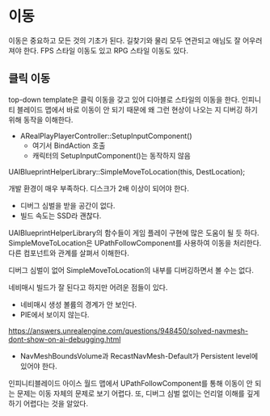 # 이동 

이동은 중요하고 모든 것의 기초가 된다. 길찾기와 물리 모두 연관되고 
애님도 잘 어우러져야 한다. FPS 스타일 이동도 있고 RPG 스타일 이동도 있다. 

## 클릭 이동 

top-down template은 클릭 이동을 갖고 있어 디아블로 스타일의 이동을 한다.
인피니티 블레이드 맵에서 바로 이동이 안 되기 때문에 왜 그런 현상이 나오는 지 
디버깅 하기위해 동작을 이해한다. 

- ARealPlayPlayerController::SetupInputComponent() 
	- 여기서 BindAction 호출 
	- 캐릭터의 SetupInputComponent()는 동작하지 않음

UAIBlueprintHelperLibrary::SimpleMoveToLocation(this, DestLocation);

개발 환경이 매우 부족하다. 디스크가 2배 이상이 되어야 한다.
- 디버그 심벌을 받을 공간이 없다. 
- 빌드 속도는 SSD라 괜찮다. 

UAIBlueprintHelperLibrary의 함수들이 게임 플레이 구현에 많은 도움이 될 듯 하다. 
SimpleMoveToLocation은 UPathFollowComponent를 사용하여 이동을 처리한다. 
다른 컴포넌트와 관계를 살펴서 이해한다. 

디버그 심벌이 없어 SimpleMoveToLocation의 내부를 디버깅하면서 볼 수는 없다. 

네비매시 빌드가 잘 된다고 하지만 어려운 점들이 있다. 

- 네비매시 생성 볼륨의 경계가 안 보인다.
- PIE에서 보이지 않는다.

https://answers.unrealengine.com/questions/948450/solved-navmesh-dont-show-on-ai-debugging.html

- NavMeshBoundsVolume과 RecastNavMesh-Default가 Persistent level에 있어야 한다. 

인피니티블레이드 아이스 월드 맵에서 UPathFollowComponent를 통해 이동이 안 되는 문제는 
이동 자체의 문제로 보기 어렵다. 또, 디버그 심벌 없이는 언리얼 이해를 깊게 하기 어렵다는 것을 
알았다. 



